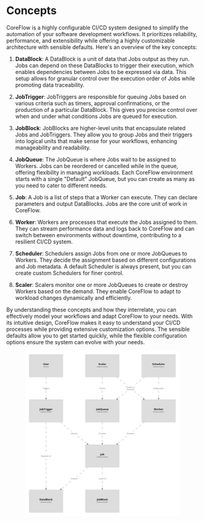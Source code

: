 # Concepts

CoreFlow is a highly configurable CI/CD system designed to simplify the automation of your software development workflows. It prioritizes reliability, performance, and extensibility while offering a highly customizable architecture with sensible defaults. Here's an overview of the key concepts:

1. **DataBlock**: A DataBlock is a unit of data that Jobs output as they run. Jobs can depend on these DataBlocks to trigger their execution, which enables dependencies between Jobs to be expressed via data. This setup allows for granular control over the execution order of Jobs while promoting data traceability.

2. **JobTrigger**: JobTriggers are responsible for queuing Jobs based on various criteria such as timers, approval confirmations, or the production of a particular DataBlock. This gives you precise control over when and under what conditions Jobs are queued for execution.

3. **JobBlock**: JobBlocks are higher-level units that encapsulate related Jobs and JobTriggers. They allow you to group Jobs and their triggers into logical units that make sense for your workflows, enhancing manageability and readability.

4. **JobQueue**: The JobQueue is where Jobs wait to be assigned to Workers. Jobs can be reordered or cancelled while in the queue, offering flexibility in managing workloads. Each CoreFlow environment starts with a single "Default" JobQueue, but you can create as many as you need to cater to different needs.

5. **Job**: A Job is a list of steps that a Worker can execute. They can declare parameters and output DataBlocks. Jobs are the core unit of work in CoreFlow.

6. **Worker**: Workers are processes that execute the Jobs assigned to them. They can stream performance data and logs back to CoreFlow and can switch between environments without downtime, contributing to a resilient CI/CD system.

7. **Scheduler**: Schedulers assign Jobs from one or more JobQueues to Workers. They decide the assignment based on different configurations and Job metadata. A default Scheduler is always present, but you can create custom Schedulers for finer control.

8. **Scaler**: Scalers monitor one or more JobQueues to create or destroy Workers based on the demand. They enable CoreFlow to adapt to workload changes dynamically and efficiently.

By understanding these concepts and how they interrelate, you can effectively model your workflows and adapt CoreFlow to your needs. With its intuitive design, CoreFlow makes it easy to understand your CI/CD processes while providing extensive customization options. The sensible defaults allow you to get started quickly, while the flexible configuration options ensure the system can evolve with your needs.

<p align="center">
    <img
        style="display: block;
               width: 80%;"
        src="../assets/structurizr-concepts.png"
        alt="Logo">
    </img>
</p>

